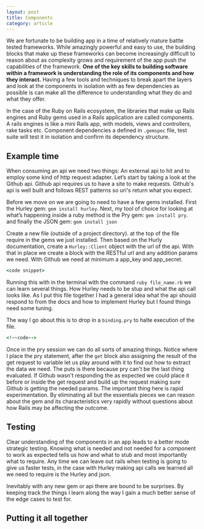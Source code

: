 ```yaml
---
layout: post
title: Components
category: article
---
```

We are fortunate to be building app in a time of relatively mature battle
tested frameworks. While amazingly powerful and easy to use, the building blocks
that make up these frameworks can become increasingly difficult to reason about
as complexity grows and requirement of the app push the capabilities of the
framework. __One of the key skills to building software within a framework is
understanding the role of its components and how they interact.__ Having a few
tools and techniques to break apart the layers and look at the components in
isolation with as few dependencies as possible is can make all the difference
to understanding what they do and what they offer.

In the case of the Ruby on Rails ecosystem, the libraries that make up Rails engines and Ruby gems used in a Rails application are called components. A rails engines is like a mini Rails app, with models, views and controllers, rake tasks etc. Component dependencies a defined in `.gemspec` file, test suite will test it in isolation and confirm its dependency structure.

## Example time

When consuming an api we need two things: An external api to hit and to employ some kind of http request adapter. Let’s start by taking a look at the Github api. Github api requires us to have a site to make requests. Github's api is well built and follows REST patterns so uri's return what you expect.

Before we move on we are going to need to have a few gems installed.
First the Hurley gem: `gem install hurley`.
Next, my tool of choice for looking at what’s happening inside a ruby method is the Pry gem: `gem install pry`.
and finally the JSON gem: `gem install json`

Create a new file (outside of a project directory). at the top of the file require in the gems we just installed. Then based on the Hurly documentation, create a `Hurley::Client` object with the url of the api. With that in place we create a block with the RESTful url and any addition params we need. With Github we need at minimum a app_key and app_secret.

```ruby
<code snippet>
```

Running this with in the terminal with the command `ruby file_name.rb` we can learn several things. How Hurley needs to be stup and what the api call looks like. As I put this file together I had a general idea what the api should respond to from the docs and how to implement Hurley but I found things need some tuning.

The way I go about this is to drop in a `binding.pry` to halte execution of the file.

```ruby
<!--code-->
```

Once in the pry session we can do all sorts of amazing things. Notice where I place the pry statement, after the `get` block also assigning the result of the get request to variable let us play around with it to find out how to extract the data we need. The puts is there because pry can't be the last thing evaluated. If Github wasn't responding the as expected we could place it before or inside the get request and build up the request making sure Github is getting the needed params. The important thing here is rapid experimentation. By eliminating all but the essentials pieces we can reason about the gem and its characteristics very rapidly without questions about how Rails may be affecting the outcome.

## Testing
Clear understanding of the components in an app leads to a better mode strategic testing. Knowing what is needed and not needed for a component to work as expected tells us how and what to stub and most importantly what to require. Any time we can leave out rails when testing is going to give us faster tests, in the case with Hurley making api calls we learned all we need to require is the Hurley and json.

Inevitably with any new gem or api there are bound to be surprises. By keeping track the things I learn along the way I gain a much better sense of the edge cases to test for.

## Putting it all together
